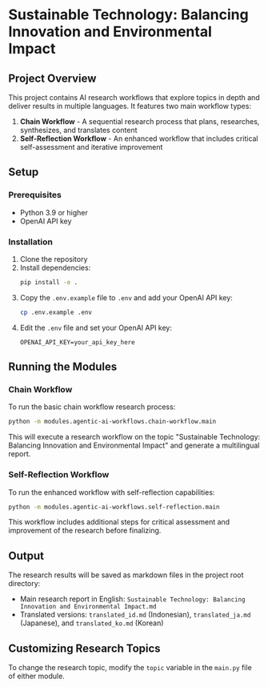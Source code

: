 # Sustainable Technology: Balancing Innovation and Environmental Impact

## Project Overview

This project contains AI research workflows that explore topics in depth and deliver results in multiple languages. It features two main workflow types:

1. **Chain Workflow** - A sequential research process that plans, researches, synthesizes, and translates content
2. **Self-Reflection Workflow** - An enhanced workflow that includes critical self-assessment and iterative improvement

## Setup

### Prerequisites

- Python 3.9 or higher
- OpenAI API key

### Installation

1. Clone the repository
2. Install dependencies:
   ```bash
   pip install -e .
   ```
3. Copy the `.env.example` file to `.env` and add your OpenAI API key:
   ```bash
   cp .env.example .env
   ```
4. Edit the `.env` file and set your OpenAI API key:
   ```
   OPENAI_API_KEY=your_api_key_here
   ```

## Running the Modules

### Chain Workflow

To run the basic chain workflow research process:

```bash
python -m modules.agentic-ai-workflows.chain-workflow.main
```

This will execute a research workflow on the topic "Sustainable Technology: Balancing Innovation and Environmental Impact" and generate a multilingual report.

### Self-Reflection Workflow

To run the enhanced workflow with self-reflection capabilities:

```bash
python -m modules.agentic-ai-workflows.self-reflection.main
```

This workflow includes additional steps for critical assessment and improvement of the research before finalizing.

## Output

The research results will be saved as markdown files in the project root directory:

- Main research report in English: `Sustainable Technology: Balancing Innovation and Environmental Impact.md`
- Translated versions: `translated_id.md` (Indonesian), `translated_ja.md` (Japanese), and `translated_ko.md` (Korean)

## Customizing Research Topics

To change the research topic, modify the `topic` variable in the `main.py` file of either module.

